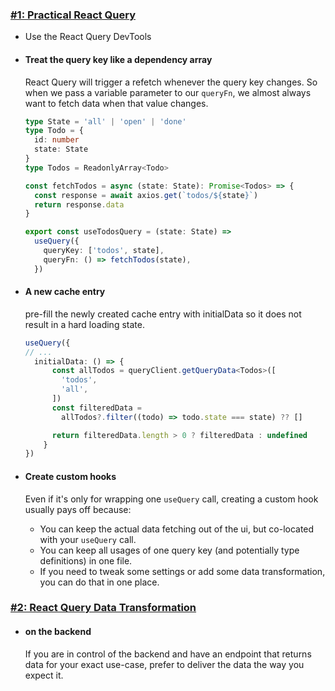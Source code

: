 ### [#1: Practical React Query](https://tkdodo.eu/blog/practical-react-query)

- Use the React Query DevTools
- #### Treat the query key like a dependency array

  React Query will trigger a refetch whenever the query key changes. So when we pass a variable parameter to our `queryFn`, we almost always want to fetch data when that value changes.
  ```ts
  type State = 'all' | 'open' | 'done'
  type Todo = {
    id: number
    state: State
  }
  type Todos = ReadonlyArray<Todo>
  
  const fetchTodos = async (state: State): Promise<Todos> => {
    const response = await axios.get(`todos/${state}`)
    return response.data
  }
  
  export const useTodosQuery = (state: State) =>
    useQuery({
      queryKey: ['todos', state],
      queryFn: () => fetchTodos(state),
    })
  ```
- #### A new cache entry

  pre-fill the newly created cache entry with initialData so it does not result in a hard loading state.
  ```ts
  useQuery({
  // ...
    initialData: () => {
        const allTodos = queryClient.getQueryData<Todos>([
          'todos',
          'all',
        ])
        const filteredData =
          allTodos?.filter((todo) => todo.state === state) ?? []
  
        return filteredData.length > 0 ? filteredData : undefined
      }
  })
  ```
  
- #### Create custom hooks
  Even if it's only for wrapping one `useQuery` call, creating a custom hook usually pays off because:

  - You can keep the actual data fetching out of the ui, but co-located with your `useQuery` call.
  - You can keep all usages of one query key (and potentially type definitions) in one file.
  - If you need to tweak some settings or add some data transformation, you can do that in one place.

### [#2: React Query Data Transformation](https://tkdodo.eu/blog/react-query-data-transformations)

- #### on the backend

  If you are in control of the backend and have an endpoint that returns data for your exact use-case, prefer to deliver the data the way you expect it.

